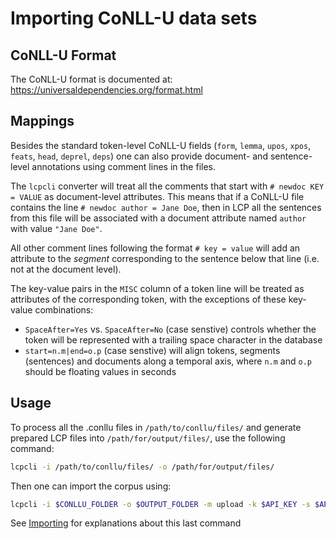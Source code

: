 # Importing CoNLL-U data sets

## CoNLL-U Format

The CoNLL-U format is documented at: https://universaldependencies.org/format.html

## Mappings

Besides the standard token-level CoNLL-U fields (`form`, `lemma`, `upos`, `xpos`, `feats`, `head`, `deprel`, `deps`) one can also provide document- and sentence-level annotations using comment lines in the files.

The `lcpcli` converter will treat all the comments that start with `# newdoc KEY = VALUE` as document-level attributes.
This means that if a CoNLL-U file contains the line `# newdoc author = Jane Doe`, then in LCP all the sentences from this file will be associated with a document attribute named `author` with value `"Jane Doe"`.

All other comment lines following the format `# key = value` will add an attribute to the _segment_ corresponding to the sentence below that line (i.e. not at the document level).

The key-value pairs in the `MISC` column of a token line will be treated as attributes of the corresponding token, with the exceptions of these key-value combinations:
 - `SpaceAfter=Yes` vs. `SpaceAfter=No` (case senstive) controls whether the token will be represented with a trailing space character in the database
 - `start=n.m|end=o.p` (case senstive) will align tokens, segments (sentences) and documents along a temporal axis, where `n.m` and `o.p` should be floating values in seconds

## Usage

To process all the .conllu files in `/path/to/conllu/files/` and generate prepared LCP files into `/path/for/output/files/`, use the following command:

```bash
lcpcli -i /path/to/conllu/files/ -o /path/for/output/files/
```

Then one can import the corpus using:

```bash
lcpcli -i $CONLLU_FOLDER -o $OUTPUT_FOLDER -m upload -k $API_KEY -s $API_SECRET -p $COLLECTION_NAME --live
```

See [Importing](importing.md) for explanations about this last command